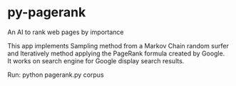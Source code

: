 # py-pagerank
An AI to rank web pages by importance

This app implements Sampling method from a Markov Chain random surfer and Iteratively method applying the PageRank formula created by Google.<br>
It works on search engine for Google display search results.

Run: python pagerank.py corpus
